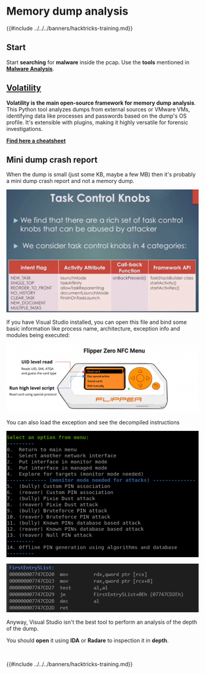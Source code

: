 # Memory dump analysis

{{#include ../../../banners/hacktricks-training.md}}

## Start

Start **searching** for **malware** inside the pcap. Use the **tools** mentioned in [**Malware Analysis**](../malware-analysis.md).

## [Volatility](../../../generic-methodologies-and-resources/basic-forensic-methodology/memory-dump-analysis/volatility-cheatsheet.md)

**Volatility is the main open-source framework for memory dump analysis**. This Python tool analyzes dumps from external sources or VMware VMs, identifying data like processes and passwords based on the dump's OS profile. It's extensible with plugins, making it highly versatile for forensic investigations.

**[Find here a cheatsheet](../../../generic-methodologies-and-resources/basic-forensic-methodology/memory-dump-analysis/volatility-cheatsheet.md)**

## Mini dump crash report

When the dump is small (just some KB, maybe a few MB) then it's probably a mini dump crash report and not a memory dump.

![](<../../../images/image (216).png>)

If you have Visual Studio installed, you can open this file and bind some basic information like process name, architecture, exception info and modules being executed:

![](<../../../images/image (217).png>)

You can also load the exception and see the decompiled instructions

![](<../../../images/image (219).png>)

![](<../../../images/image (218) (1).png>)

Anyway, Visual Studio isn't the best tool to perform an analysis of the depth of the dump.

You should **open** it using **IDA** or **Radare** to inspection it in **depth**.

​

{{#include ../../../banners/hacktricks-training.md}}




